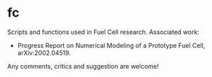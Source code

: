 # fc
Scripts and functions used in Fuel Cell research.
Associated work:
  - Progress Report on Numerical Modeling of a Prototype Fuel Cell, arXiv:2002.04519.

Any comments, critics and suggestion are welcome!
